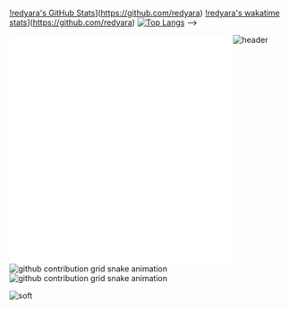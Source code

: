 [!redyara's GitHub Stats](https://github-readme-stats.vercel.app/api?username=redyara&count_private=true&show_icons=true&theme=buefy)](https://github.com/redyara)
[!redyara's wakatime stats](https://github-readme-stats.vercel.app/api/wakatime?username=redyarah&layout=compact&theme=buefy)](https://github.com/redyara)
[![Top Langs](https://github-readme-stats.vercel.app/api/top-langs/?username=redyara&layout=compact&theme=buefy)](https://github.com/redyara)
-->

![header](https://capsule-render.vercel.app/api?type=waving&color=gradient&height=256&section=header&text=Hello%20World!&fontSize=75&animation=fadeIn&fontAlignY=38&desc=Welcome%20to%20my%20GitHub%20profile!%20Put%20stars,%20fork%20and%20contribute!&descAlignY=51&descAlign=62)
[<img align="left" width="400" alt="if you see this, it means my metrics are not working" src="https://github.com/redyara/redyara/blob/main/github-metrics.svg">](https://github.com/redyara/redyara)

![github contribution grid snake animation](https://raw.githubusercontent.com/redyara/redyara/output/github-contribution-grid-snake-dark.svg#gh-dark-mode-only)![github contribution grid snake animation](https://raw.githubusercontent.com/redyara/redyara/output/github-contribution-grid-snake.svg#gh-light-mode-only)

<!--[![spotify-github-profile](https://spotify-github-profile.vercel.app/api/view?uid=z88g2ishnobkjgkwo6k3yumb4&cover_image=true&theme=default&bar_color_cover=true)](https://spotify-github-profile.vercel.app/api/view?uid=z88g2ishnobkjgkwo6k3yumb4&redirect=true) -->

<!-- [<img align="right" width="350" height="auto" alt="if you see this, it means my metrics are not working" src="https://now-playing-66mfrri4j-redyara.vercel.app/now-playing">](https://now-playing-66mfrri4j-redyara.vercel.app/now-playing?open) -->

![soft](https://capsule-render.vercel.app/api?type=soft&color=gradient&text=Come%20again!&fontSize=40&animation=twinkling)
